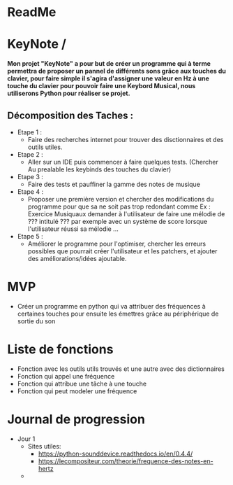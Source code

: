# ReadMe

# KeyNote /

__Mon projet "KeyNote" a pour but de créer un programme qui à terme permettra de proposer un pannel de différents sons grâce aux touches du clavier,
pour faire simple il s'agira d'assigner une valeur en Hz à une touche du clavier pour pouvoir faire une Keybord Musical, nous utiliserons Python pour réaliser se projet.__

## Décomposition des Taches : 
  *  Etape 1 : 
     * Faire des recherches internet pour trouver des disctionnaires et des outils utiles.
  *  Etape 2 :
     * Aller sur un IDE puis commencer à faire quelques tests. (Chercher Au prealable les keybinds des touches du clavier)
  *  Etape 3 :
     * Faire des tests et pauffiner la gamme des notes de musique
  *  Etape 4 :
     * Proposer une première version et chercher des modifications du programme pour que sa ne soit pas trop redondant comme Ex : Exercice Musiquaux
     demander à l'utilisateur de faire une mélodie de ??? intitulé ??? par exemple avec un système de score lorsque l'utilisateur réussi sa mélodie ...
  * Etape 5 : 
     * Améliorer le programme pour l'optimiser, chercher les erreurs possibles que pourrait créer l'utilisateur et les patchers, et ajouter des améliorations/idées ajoutable.


# MVP
  * Créer un programme en python qui va attribuer des fréquences à certaines touches pour ensuite les émettres grâce au périphérique de sortie du son
   
# Liste de fonctions
  * Fonction avec les outils utils trouvés et une autre avec des dictionnaires
  * Fonction qui appel une fréquence
  * Fonction qui attribue une tâche à une touche
  * Fonction qui peut modeler une fréquence
# Journal de progression
  * Jour 1
    * Sites utiles:
      * https://python-sounddevice.readthedocs.io/en/0.4.4/
      * https://lecompositeur.com/theorie/frequence-des-notes-en-hertz
    *

